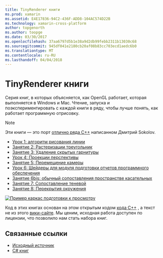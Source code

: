 ```yaml
---
title: TinyRenderer книги
ms.prod: xamarin
ms.assetid: E4E17836-94C2-436F-ADD8-104AC574D22B
ms.technology: xamarin-cross-platform
author: topgenorth
ms.author: toopge
ms.date: 03/30/2017
ms.openlocfilehash: 37aa6797d5b1e38a9d2db99febb2311b13030c68
ms.sourcegitcommit: 945df041e2180cb20af08b83cc703ecd1aedc6b0
ms.translationtype: MT
ms.contentlocale: ru-RU
ms.lasthandoff: 04/04/2018
---
```

# <a name="tinyrenderer-workbooks"></a>TinyRenderer книги

Серия книг, в которых объясняется, как OpenGL работает, которая выполняется в Windows и Mac. Чтение, запуска и поэкспериментировать с каждой книги в ряду, чтобы лучше понять, как работает программную отрисовку.

> [!NOTE]
> Эти книги — это порт [отлично ряда C++](https://github.com/ssloy/tinyrenderer/wiki) написанном Дмитрий Sokolov.

-    [Урок 1: алгоритм рисования линии](https://developer.xamarin.com/workbooks/graphics/tiny-renderer/lesson1.workbook)
-    [Занятие 2: Растеризации треугольник](https://developer.xamarin.com/workbooks/graphics/tiny-renderer/lesson2.workbook)
-    [Занятие 3: Удаление скрытых гарнитуры](https://developer.xamarin.com/workbooks/graphics/tiny-renderer/lesson3.workbook)
-    [Урок 4: Проекции перспективы](https://developer.xamarin.com/workbooks/graphics/tiny-renderer/lesson4.workbook)
-    [Занятие 5: Перемещение камеры](https://developer.xamarin.com/workbooks/graphics/tiny-renderer/lesson5.workbook)
-    [Урок 6: Шейдеры для модуля подготовки отчетов программного обеспечения](https://developer.xamarin.com/workbooks/graphics/tiny-renderer/lesson6.workbook)
-    [Занятие 6bis: обычный сопоставления пространстве касательных](https://developer.xamarin.com/workbooks/graphics/tiny-renderer/lesson6bis.workbook)
-    [Занятие 7: Сопоставление теневой](https://developer.xamarin.com/workbooks/graphics/tiny-renderer/lesson7.workbook)
-    [Занятие 8: Перекрытия окружения](https://developer.xamarin.com/workbooks/graphics/tiny-renderer/lesson8.workbook)

[![](tinyrenderer-images/tinyrenderer-sml.png "Пример каркас подготовки к просмотру")](tinyrenderer-images/tinyrenderer.png#lightbox)

Код в этих книгах основан на этом открытым кодом [кода C++](https://github.com/ssloy/tinyrenderer) , а текст не из этого [вики-сайте](https://github.com/ssloy/tinyrenderer/wiki/). Мы ценим, исходная работа доступен по лицензии, что позволило нам стать набора книг.


## <a name="related-links"></a>Связанные ссылки

- [Исходный источник](https://github.com/ssloy/tinyrenderer/blob/master/README.md)
- [C# книг](https://github.com/xamarin/Workbooks/tree/master/graphics/tiny-renderer)
